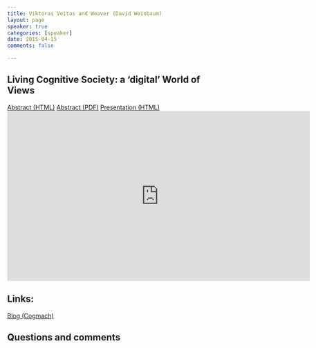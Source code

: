 ```yaml
---
title: Viktoras Veitas and Weaver (David Weinbaum)
layout: page
speaker: true
categories: [speaker]
date: 2015-04-15
comments: false

---
```


## Living Cognitive Society: a ‘digital’ World of Views

<div class="button-section">
  <a class="btn btn-default" href="../vveitas-abstract">Abstract (HTML)</a>
  <a class="btn btn-default" href="../../files/vveitas-abstract.pdf">Abstract (PDF)</a>
  <a class="btn btn-default" href="http://freedomandconstraint.github.io/vienna2015presentation">Presentation (HTML)</a>
</div>

<div>
  <iframe width="700" height="393" src="https://www.youtube.com/embed/-IxpyryFNeQ" frameborder="0" allowfullscreen></iframe>
</div>

## Links:

[Blog (Cogmach)](http://vveitas.wordpress.com)

## Questions and comments

